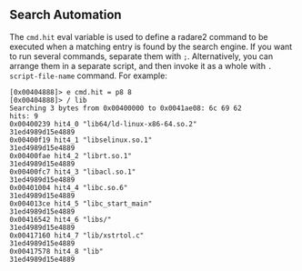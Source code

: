 ## Search Automation

The `cmd.hit` eval variable is used to define a radare2 command to be executed when a matching entry is found by the search engine. If you want to run several commands, separate them with `;`. Alternatively, you can arrange them in a separate script, and then invoke it as a whole with `. script-file-name` command.
For example:

    [0x00404888]> e cmd.hit = p8 8
    [0x00404888]> / lib
    Searching 3 bytes from 0x00400000 to 0x0041ae08: 6c 69 62 
    hits: 9
    0x00400239 hit4_0 "lib64/ld-linux-x86-64.so.2"
    31ed4989d15e4889
    0x00400f19 hit4_1 "libselinux.so.1"
    31ed4989d15e4889
    0x00400fae hit4_2 "librt.so.1"
    31ed4989d15e4889
    0x00400fc7 hit4_3 "libacl.so.1"
    31ed4989d15e4889
    0x00401004 hit4_4 "libc.so.6"
    31ed4989d15e4889
    0x004013ce hit4_5 "libc_start_main"
    31ed4989d15e4889
    0x00416542 hit4_6 "libs/"
    31ed4989d15e4889
    0x00417160 hit4_7 "lib/xstrtol.c"
    31ed4989d15e4889
    0x00417578 hit4_8 "lib"
    31ed4989d15e4889
